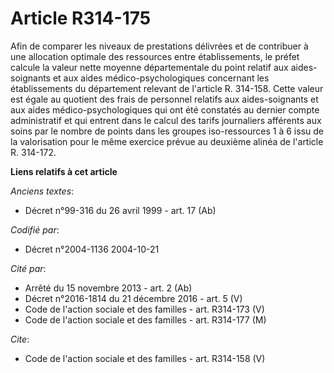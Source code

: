 # Article R314-175

Afin de comparer les niveaux de prestations délivrées et de contribuer à une allocation optimale des ressources entre
établissements, le préfet calcule la valeur nette moyenne départementale du point relatif aux aides-soignants et aux aides
médico-psychologiques concernant les établissements du département relevant de l'article R. 314-158. Cette valeur est égale
au quotient des frais de personnel relatifs aux aides-soignants et aux aides médico-psychologiques qui ont été constatés au
dernier compte administratif et qui entrent dans le calcul des tarifs journaliers afférents aux soins par le nombre de points
dans les groupes iso-ressources 1 à 6 issu de la valorisation pour le même exercice prévue au deuxième alinéa de l'article R.
314-172.

**Liens relatifs à cet article**

_Anciens textes_:

  - Décret n°99-316 du 26 avril 1999 - art. 17 (Ab)

_Codifié par_:

  - Décret n°2004-1136 2004-10-21

_Cité par_:

  - Arrêté du 15 novembre 2013 - art. 2 (Ab)
  - Décret n°2016-1814 du 21 décembre 2016 - art. 5 (V)
  - Code de l'action sociale et des familles - art. R314-173 (V)
  - Code de l'action sociale et des familles - art. R314-177 (M)

_Cite_:

  - Code de l'action sociale et des familles - art. R314-158 (V)
